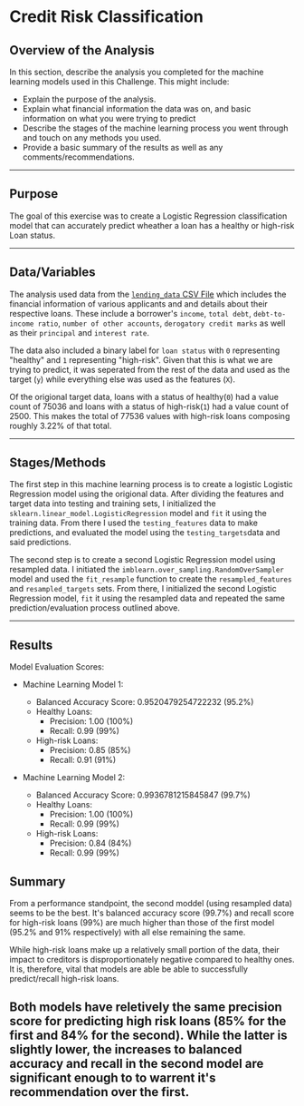 # Credit Risk Classification

## Overview of the Analysis

In this section, describe the analysis you completed for the machine learning models used in this Challenge. This might include:

* Explain the purpose of the analysis.
* Explain what financial information the data was on, and basic information on what you were trying to predict
* Describe the stages of the machine learning process you went through and touch on any methods you used.
* Provide a basic summary of the results as well as any comments/recommendations.   

---

## Purpose
The goal of this exercise was to create a Logistic Regression classification model that can accurately predict wheather a loan has a healthy or high-risk Loan status. 
 
---

## Data/Variables
The analysis used data from the [`lending_data` CSV File](Resources/lending_data.csv) which includes the financial information of various applicants and and details about their respective loans. These include a borrower's `income`, `total debt`, `debt-to-income ratio`, `number of other accounts`, `derogatory credit marks` as well as their `principal` and `interest rate`.

The data also included a binary label for `loan status` with `0` representing "healthy" and `1` representing "high-risk". Given that this is what we are trying to predict, it was seperated from the rest of the data and used as the target (`y`) while everything else was used as the features (`X`).

Of the origional target data, loans with a status of healthy(`0`) had a value count of 75036 and loans with a status of high-risk(`1`) had a value count of 2500. This makes the total of 77536 values with high-risk loans composing roughly 3.22% of that total.

---

## Stages/Methods
The first step in this machine learning process is to create a logistic Logistic Regression model using the origional data. After dividing the features and target data into testing and training sets,
I initialized the `sklearn.linear_model.LogisticRegression` model and `fit` it using the training data. From there I used the `testing_features` data to make predictions, and evaluated the model using the `testing_targets`data and said predictions.

The second step is to create a second Logistic Regression model using resampled data. I initiated the `imblearn.over_sampling.RandomOverSampler` model and used the `fit_resample` function to create the `resampled_features` and `resampled_targets` sets. From there, I initialized the second Logistic Regression model, `fit` it using the resampled data and repeated the same prediction/evaluation process outlined above.

---

## Results

Model Evaluation Scores:
* Machine Learning Model 1:
  * Balanced Accuracy Score: 0.9520479254722232 (95.2%)  
  * Healthy Loans:
    * Precision: 1.00 (100%)
    * Recall: 0.99 (99%)
  * High-risk Loans:
    * Precision: 0.85 (85%)
    * Recall: 0.91 (91%)

* Machine Learning Model 2:
  * Balanced Accuracy Score: 0.9936781215845847 (99.7%)
  * Healthy Loans:
    * Precision: 1.00 (100%)
    * Recall: 0.99 (99%)
  * High-risk Loans:
    * Precision: 0.84 (84%)
    * Recall: 0.99 (99%)

## Summary
From a performance standpoint, the second moddel (using resampled data) seems to be the best. It's balanced accuracy score (99.7%) and recall score for high-risk loans (99%) are much higher than those of the first model (95.2% and 91% respectively) with all else remaining the same.  

While high-risk loans make up a relatively small portion of the data, their impact to creditors is disproportionately negative compared to healthy ones. It is, therefore, vital that models are able be able to successfully predict/recall high-risk loans.

Both models have reletively the same precision score for predicting high risk loans (85% for the first and 84% for the second). While the latter is slightly lower, the increases to balanced accuracy and recall in the second model are significant enough to to warrent it's recommendation over the first.
---

